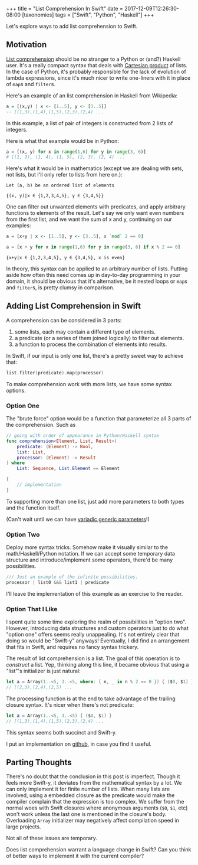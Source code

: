 +++
title = "List Comprehension In Swift"
date = 2017-12-09T12:26:30-08:00
[taxonomies]
tags = ["Swift", "Python", "Haskell"]
+++

Let's explore ways to add list comprehension to Swift.

## Motivation

[List comprehension][0] should be no stranger to a Python or (and?) Haskell user. It's a really compact syntax
that deals with [Cartesian product][1] of lists. In the case of Python, it's probably responsible for the lack
of evolution of lambda expressions, since it's much nicer to write one-liners with it in place of `map`s and
`filter`s.

Here's an example of an list comprehension in Haskell from Wikipedia:

```haskell
a = [(x,y) | x <- [1..5], y <- [3..5]]
-- [(1,3),(1,4),(1,5),(2,3),(2,4) ...
```

In this example, a list of pair of integers is constructed from 2 lists of integers.

Here is what that example would be in Python:

```python
a = [(x, y) for x in range(1,6) for y in range(3, 6)]
# [(1, 3), (1, 4), (1, 5), (2, 3), (2, 4) ...
```

Here's what it would be in mathematics (except we are dealing with sets, not lists, but I'll only refer to
lists from here on.):

```
Let (a, b) be an ordered list of elements

{(x, y)|x ∈ {1,2,3,4,5}, y ∈ {3,4,5}}
```

One can filter out unwanted elements with predicates, and apply arbitrary functions to elements of the
result. Let's say we only want even numbers from the first list, and we want the sum of x and y, continuing on
our examples:

```haskell
a = [x+y | x <- [1..5], y <- [3..5], x `mod` 2 == 0]
```

```python
a = [x + y for x in range(1,6) for y in range(3, 6) if x % 2 == 0]
```

```
{x+y|x ∈ {1,2,3,4,5}, y ∈ {3,4,5}, x is even}
```

In theory, this syntax can be applied to an arbitrary number of lists. Putting aside how often this need comes
up in day-to-day programming in your domain, it should be obvious that it's alternative, be it nested loops or
`map`s and `filter`s, is pretty clumsy in comparison.

## Adding List Comprehension in Swift

A comprehension can be considered in 3 parts:

1. some lists, each may contain a different type of elements.
2. a predicate (or a series of them joined logically) to filter out elements.
3. a function to process the combination of elements into results.

In Swift, if our input is only one list, there's a pretty sweet way to achieve that:

```swift
list.filter(predicate).map(processor)
```

To make comprehension work with more lists, we have some syntax options.

### Option One

The "brute force" option would be a function that parameterize all 3 parts of the comprehension. Such as

```swift
// going with order of appearance in Python/Haskell syntax
func comprehension<Element, List, Result>(
    predicate: (Element) -> Bool,
    list: List,
    processor: (Element) -> Result
) where
    List: Sequence, List.Element == Element

{
    // implementation
}
```

To supporting more than one list, just add more parameters to both types and the function itself.

(Can't wait until we can have [variadic generic parameters][2]!)

### Option Two

Deploy more syntax tricks. Somehow make it visually similar to the math/Haskell/Python notation. If we can
accept some temporary data structure and introduce/implement some operators, there'd be many possibilities.

```swift
/// Just an example of the infinite possibilities.
processor | list0 &&& list1 | predicate
```

I'll leave the implementation of this example as an exercise to the reader.

### Option That I Like

I spent quite some time exploring the realm of possibilities in "option two". However, introducing data
structures and custom operators just to do what "option one" offers seems really unappealing. It's not
entirely clear that doing so would be "Swift-y" anyways! Eventually, I did find an arrangement that fits in
Swift, and requires no fancy syntax trickery.

The result of list comprehension is a list. The goal of this operation is to _construct_ a list. Yep, thinking
along this line, it became obvious that using a "list"'s initializer is just natural:

```swift
let a = Array(1..<5, 3..<5, where: { n, _ in n % 2 == 0 }) { ($0, $1) }
// [(2,3),(2,4),(2,5) ...
```

The processing function is at the end to take advantage of the trailing closure syntax. It's nicer when
there's not predicate:

```swift
let a = Array(1..<5, 3..<5) { ($0, $1) }
// [(1,3),(1,4),(1,5),(2,3),(2,4) ...
```

This syntax seems both succinct and Swift-y.

I put an implementation on [github][3], in case you find it useful.

## Parting Thoughts

There's no doubt that the conclusion in this post is imperfect. Though it feels more Swift-y, it deviates from
the mathematical syntax by a lot. We can only implement it for finite number of lists. When many lists are
involved, using a embedded closure as the predicate would make the compiler complain that the expression is
too complex. We suffer from the normal woes with Swift closures where anonymous arguments (`$0`, `$1`, etc)
won't work unless the last one is mentioned in the closure's body. Overloading `Array` initializer may
negatively affect compilation speed in large projects.

Not all of these issues are temporary.

Does list comprehension warrant a language change in Swift? Can you think of better ways to implement it
with the current compiler?

[0]: https://en.wikipedia.org/wiki/List_comprehension
[1]: https://en.wikipedia.org/wiki/Cartesian_product
[2]: https://github.com/apple/swift/blob/master/docs/GenericsManifesto.md#variadic-generics
[3]: https://github.com/dduan/Comprehension
